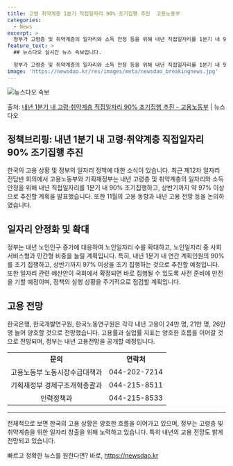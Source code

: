 ```yaml
---
title: 고령 취약계층 1분기 직접일자리 90% 조기집행 추진  고용노동부
categories:
  - News
excerpt: >
  정부가 고령층 및 취약계층의 일자리와 소득 안정 등을 위해 내년 직접일자리를 1분기 내 90% 조기집행하고,…
feature_text: >
  ## 뉴스다오 실시간 뉴스 속보입니다.

  정부가 고령층 및 취약계층의 일자리와 소득 안정 등을 위해 내년 직접일자리를 1분기 내 90% 조기집행하고,…
image: 'https://newsdao.kr/res/images/meta/newsdao_breakingnews.jpg'
---
```


![뉴스다오 속보](https://newsdao.kr/res/images/meta/newsdao_breakingnews.jpg)

<p>출처: <a href="https://newsdao.kr/2794" rel="dofollow">내년 1분기 내 고령·취약계층 직접일자리 90% 조기집행 추진 - 고용노동부</a> | 뉴스다오</p>

<h2>정책브리핑: 내년 1분기 내 고령·취약계층 직접일자리 90% 조기집행 추진</h2>
<p data-ke-size="size16">한국의 고용 상황 및 정부의 일자리 정책에 대한 소식이 있습니다. 최근 제12차 일자리 전담반 회의에서 고용노동부와 기획재정부는 내년 고령층 및 취약계층의 일자리와 소득 안정을 위해 내년 직접일자리를 1분기 내 90% 조기집행하고, 상반기까지 약 97% 이상으로 추진할 계획을 발표했습니다. 또한 11월의 고용 동향과 내년 고용 전망 등을 논의하였습니다.</p>

<h2 data-ke-size="size26">일자리 안정화 및 확대</h2>
<p data-ke-size="size16">정부는 내년 노인인구 증가에 대응하여 노인일자리 수를 확대하고, 노인일자리 중 사회서비스형과 민간형 비중을 늘릴 계획입니다. 특히, 내년 1분기 내 연간 계획인원의 90%를 조기 집행하고, 상반기까지 97% 이상을 조기 집행하는 것으로 추진할 예정입니다. 또한 일자리 관련 예산안이 국회에서 확정되면 바로 집행될 수 있도록 사전 준비에 만전을 기할 예정이며, 정책의 실행 상황을 주기적으로 점검할 계획입니다.</p>

<h2 data-ke-size="size26">고용 전망</h2>
<p data-ke-size="size16">한국은행, 한국개발연구원, 한국노동연구원은 각각 내년 고용이 24만 명, 21만 명, 26만 명 늘어 양호할 것으로 전망했습니다. 고용률과 실업률 지표는 양호한 흐름을 이어갈 것으로 전망되며, 정부는 내년 고용전망을 공개할 예정입니다.</p>

<table>
	<tr>
		<td style="text-align: center; height: 17px;"><b>문의</b></td>
		<td style="text-align: center; height: 17px;"><b>연락처</b></td>
	</tr>
	<tr>
		<td style="text-align: center; height: 17px;">고용노동부 노동시장수급대책과</td>
		<td style="text-align: center; height: 17px;">044-202-7214</td>
	</tr>
	<tr>
		<td style="text-align: center; height: 17px;">기획재정부 경제구조개혁총괄과</td>
		<td style="text-align: center; height: 17px;">044-215-8511</td>
	</tr>
	<tr>
		<td style="text-align: center; height: 17px;">인력정책과</td>
		<td style="text-align: center; height: 17px;">044-215-8533</td>
	</tr>
</table>

<hr>

<p data-ke-size="size16">전체적으로 보면 한국의 고용 상황은 양호한 흐름을 이어가고 있으며, 정부는 고령층 및 취약계층을 위한 일자리 창출을 위해 노력하고 있습니다. 특히 내년의 고용 전망도 밝게 전망되고 있습니다.</p> 

빠르고 정확한 뉴스를 원한다면? 바로, <a href="https://newsdao.kr" rel="dofollow">https://newsdao.kr</a>


    
